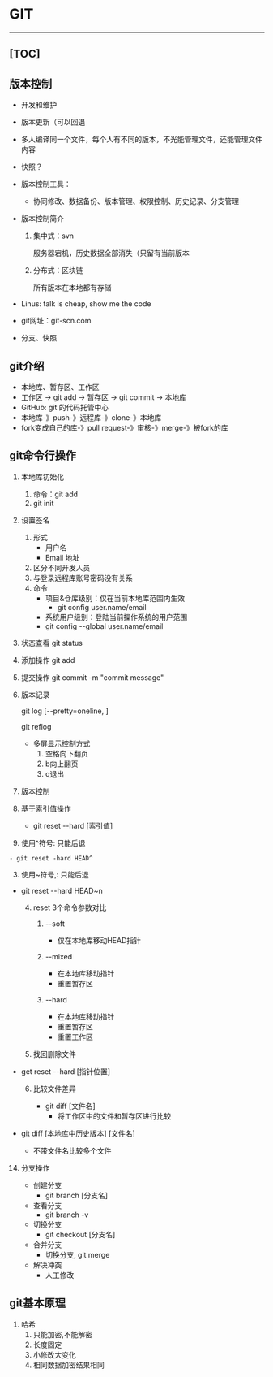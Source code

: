 # GIT

---------------------------------
[TOC]
------------------------------

## 版本控制

- 开发和维护

- 版本更新（可以回退

- 多人编译同一个文件，每个人有不同的版本，不光能管理文件，还能管理文件内容

- 快照？

- 版本控制工具：

  - 协同修改、数据备份、版本管理、权限控制、历史记录、分支管理

- 版本控制简介

  1. 集中式：svn

		服务器宕机，历史数据全部消失（只留有当前版本

  2. 分布式：区块链

		所有版本在本地都有存储

- Linus: talk is cheap, show me the code

- git网址：git-scn.com

- 分支、快照

## git介绍

- 本地库、暂存区、工作区
- 工作区 -> git add -> 暂存区 -> git commit -> 本地库
- GitHub: git 的代码托管中心
- 本地库-》push-》远程库-》clone-》本地库
- fork变成自己的库-》pull request-》审核-》merge-》被fork的库

## git命令行操作

1. 本地库初始化

   1. 命令：git add
   2. git init

2. 设置签名
	1. 形式
		- 用户名
		- Email 地址
	2. 区分不同开发人员
	3. 与登录远程库账号密码没有关系
	4. 命令
		- 项目&仓库级别：仅在当前本地库范围内生效
		  - git config user.name/email
		- 系统用户级别：登陆当前操作系统的用户范围
		- git config --global user.name/email

3. 状态查看
	git status
	
4. 添加操作
	git add <filename>
	
5. 提交操作
	git commit -m "commit message" <filename>

6. 版本记录

     git log [--pretty=oneline, ]

     git reflog

    -  多屏显示控制方式
    	1. 空格向下翻页
    	2. b向上翻页
    	3. q退出

7. 版本控制

  1. 基于索引值操作

     - git reset --hard [索引值]
  2. 使用^符号: 只能后退
	
	- git reset -hard HEAD^
  3. 使用~符号,: 只能后退
     
- git reset --hard HEAD~n
  
  4. reset 3个命令参数对比

     1. --soft
        - 仅在本地库移动HEAD指针

     2. --mixed
        - 在本地库移动指针
        - 重置暂存区

     3. --hard
        - 在本地库移动指针
        - 重置暂存区
        - 重置工作区 

  5. 找回删除文件
  
- get reset --hard [指针位置]
  
  6. 比较文件差异

     - git diff [文件名]
       - 将工作区中的文件和暂存区进行比较
- git diff [本地库中历史版本] [文件名]
     - 不带文件名比较多个文件

14. 分支操作

    - 创建分支
      - git branch [分支名]
    - 查看分支
      - git branch -v
    - 切换分支
		- git checkout [分支名]
	- 合并分支
		-  切换分支, git merge
	- 解决冲突
		- 人工修改

## git基本原理
1. 哈希
	1. 只能加密,不能解密
	2. 长度固定
	3. 小修改大变化
	4. 相同数据加密结果相同